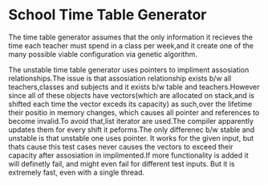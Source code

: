 # School Time Table Generator
The time table generator assumes that the only information it recieves the time each teacher must spend in a class per week,and it create one of the many possible viable configuration via genetic algorithm.

The unstable time table generator uses pointers to impliment assosiation relationships.The issue is that assosiation relationship exists b/w all teachers,classes and subjects and it exists b/w table and teachers.However since all of these objects have vectors(which are allocated on stack,and is shifted each time the vector exceds its capacity) as such,over the lifetime their positio in memory changes, which causes all pointer and references to become invalid.To avoid that,list iterator are used.The compiler apparently updates them for every shift it peforms.The only differenec b/w stable and unstable is that unstable one uses pointer. It works for the given input, but thats cause this test cases never causes the vectors to exceed their capacity after assosiation in implimented.If more functionality is added it will definetly fail, and might even fail for different test inputs. But it is extremely fast, even with a single thread.
